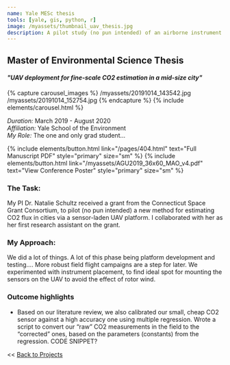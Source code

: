 ```yaml
---
name: Yale MESc thesis
tools: [yale, gis, python, r]
image: /myassets/thumbnail_uav_thesis.jpg
description: A pilot study (no pun intended) of an airborne instrument for estimating carbon dioxide flux in cities. 
---
```


## Master of Environmental Science Thesis ##
#### *"UAV deployment for fine-scale CO2 estimation in a mid-size city"* 

{% capture carousel_images %}
/myassets/20191014_143542.jpg
/myassets/20191014_152754.jpg
{% endcapture %}
{% include elements/carousel.html %}

*Duration:* March 2019 - August 2020  
*Affiliation:* Yale School of the Environment  
*My Role:* The one and only grad student...  

{% include elements/button.html link="/pages/404.html" text="Full Manuscript PDF" style="primary" size="sm" %}
{% include elements/button.html link="/myassets/AGU2019_36x60_MAO_v4.pdf" text="View Conference Poster" style="primary" size="sm" %}


### The Task:

My PI Dr. Natalie Schultz received a grant from the Connecticut Space Grant Consortium, to pilot (no pun intended) a new method for estimating CO2 flux in cities via a sensor-laden UAV platform. I collaborated with her as her first research assistant on the grant. 

### My Approach:

We did a lot of things. A lot of this phase being platform development and testing…. More robust field flight campaigns are a step for later.
We experimented with instrument placement, to find ideal spot for mounting the sensors on the UAV to avoid the effect of rotor wind. 

### Outcome highlights
* Based on our literature review, we also calibrated our small, cheap CO2 sensor against a high accuracy one using multiple regression. Wrote a script to convert our “raw” CO2 measurements in the field to the “corrected” ones, based on the parameters (constants) from the regression. CODE SNIPPET? 

<< [Back to Projects](/projects/)